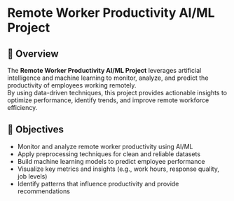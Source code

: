 # Remote Worker Productivity AI/ML Project

## 📌 Overview
The **Remote Worker Productivity AI/ML Project** leverages artificial intelligence and machine learning to monitor, analyze, and predict the productivity of employees working remotely.  
By using data-driven techniques, this project provides actionable insights to optimize performance, identify trends, and improve remote workforce efficiency.

## 🎯 Objectives
- Monitor and analyze remote worker productivity using AI/ML
- Apply preprocessing techniques for clean and reliable datasets
- Build machine learning models to predict employee performance
- Visualize key metrics and insights (e.g., work hours, response quality, job levels)
- Identify patterns that influence productivity and provide recommendations
